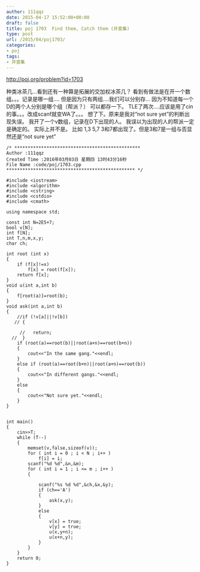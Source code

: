 ```yaml
---
author: 111qqz
date: 2015-04-17 15:52:00+00:00
draft: false
title: poj 1703  Find them, Catch them (并查集)
type: post
url: /2015/04/poj1703/
categories:
- poj
tags:
- 并查集
---
```











http://poj.org/problem?id=1703







种类冰茶几...看到还有一种算是拓展的交加权冰茶几？
看到有做法是在开一个数组。。。记录是哪一组....
但是因为只有两组....我们可以分别存...
因为不知道每一个D的两个人分别是哪个组（帮派？）
可以都存一下。
TLE了两次....应该是用了cin的事。。。改成scanf就变WA了。。。
想了下。原来是我对“not sure yet”的判断出现失误。
我开了一个v数组，记录在D下出现的人。
我误以为出现的人的帮派一定是确定的。
实际上并不是。
比如 1,3 5,7 3和7都出现了。但是3和7是一组与否显然还是“not sure yet”




 

    
    /* ***********************************************
    Author :111qqz
    Created Time :2016年03月03日 星期四 13时43分16秒
    File Name :code/poj/1703.cpp
    ************************************************ */
    
    #include <iostream>
    #include <algorithm>
    #include <cstring>
    #include <cstdio>
    #include <cmath>
    
    using namespace std;
    
    const int N=2E5+7;
    bool v[N];
    int f[N];
    int T,n,m,x,y;
    char ch;
    
    int root (int x)
    {
        if (f[x]!=x)
            f[x] = root(f[x]);
        return f[x];
    }
    void u(int a,int b)
    {
        f[root(a)]=root(b);
    }
    void ask(int a,int b)
    {
        //if (!v[a]||!v[b])
       // {
            
         //   return;
      //  }
        if (root(a)==root(b)||root(a+n)==root(b+n))
        {
            cout<<"In the same gang."<<endl;
        }
        else if (root(a)==root(b+n)||root(a+n)==root(b))
        {
            cout<<"In different gangs."<<endl;
        }
        else
        {
            cout<<"Not sure yet."<<endl;
        }
    }
    
    
    int main()
    {
        cin>>T;
        while (T--)
        {
            memset(v,false,sizeof(v));
            for ( int i = 0 ; i < N ; i++ )
                f[i] = i;
            scanf("%d %d",&n,&m);
            for ( int i = 1 ; i <= m ; i++ )
            {
    
                scanf("%s %d %d",&ch,&x,&y);
                if (ch=='A')
                {
                    ask(x,y);
                }
                else
                {
                    v[x] = true;
                    v[y] = true;
                    u(x,y+n);
                    u(x+n,y);
                }
            }
        }
        return 0;
    }
    



